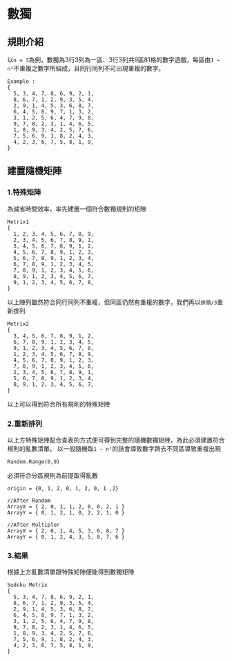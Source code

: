 # 數獨
## 規則介紹
以```n = 3```為例，數獨為3行3列為一區、3行3列共9區81格的數字遊戲，每區由```1 ~ n²```不重複之數字所組成，且同行同列不可出現重複的數字。
```
Example :
{
  5, 3, 4, 7, 8, 6, 9, 2, 1,
  8, 6, 7, 1, 2, 9, 3, 5, 4,
  2, 9, 1, 4, 5, 3, 6, 8, 7,
  6, 4, 5, 8, 9, 7, 1, 3, 2,
  3, 1, 2, 5, 6, 4, 7, 9, 8,
  9, 7, 8, 2, 3, 1, 4, 6, 5,
  1, 8, 9, 3, 4, 2, 5, 7, 6,
  7, 5, 6, 9, 1, 8, 2, 4, 3,
  4, 2, 3, 6, 7, 5, 8, 1, 9,
}
```

## 建置隨機矩陣
### 1.特殊矩陣
為減省時間效率，率先建置一個符合數獨規則的矩陣
```
Metrix1
{
  1, 2, 3, 4, 5, 6, 7, 8, 9,
  2, 3, 4, 5, 6, 7, 8, 9, 1,
  3, 4, 5, 6, 7, 8, 9, 1, 2,
  4, 5, 6, 7, 8, 9, 1, 2, 3,
  5, 6, 7, 8, 9, 1, 2, 3, 4,
  6, 7, 8, 9, 1, 2, 3, 4, 5,
  7, 8, 9, 1, 2, 3, 4, 5, 6,
  8, 9, 1, 2, 3, 4, 5, 6, 7,
  9, 1, 2, 3, 4, 5, 6, 7, 8,
}
```
以上陣列雖然符合同行同列不重複，但同區仍然有重複的數字，我們再以```排頭/3```重新排列
```
Metrix2
{
  3, 4, 5, 6, 7, 8, 9, 1, 2,
  6, 7, 8, 9, 1, 2, 3, 4, 5,
  9, 1, 2, 3, 4, 5, 6, 7, 8,
  1, 2, 3, 4, 5, 6, 7, 8, 9,
  4, 5, 6, 7, 8, 9, 1, 2, 3,
  7, 8, 9, 1, 2, 3, 4, 5, 6,
  2, 3, 4, 5, 6, 7, 8, 9, 1,
  5, 6, 7, 8, 9, 1, 2, 3, 4,
  8, 9, 1, 2, 3, 4, 5, 6, 7,
}
```
以上可以得到符合所有規則的特殊矩陣
### 2.重新排列
以上方特殊矩陣配合查表的方式便可得到完整的隨機數獨矩陣，為此必須建置符合規則的亂數清單。
以一般隨機取```1 ~ n²```的話會導致數字跨去不同區導致重複出現
```
Random.Range(0,9)
```
必須符合分區規則為前提取得亂數
```
origin = {0, 1, 2, 0, 1, 2, 0, 1 ,2}

//After Random
ArrayX = { 2, 0, 1, 1, 2, 0, 0, 2, 1 } 
ArrayY = { 0, 1, 2, 1, 0, 2, 2, 1, 0 }

//After Multipler
ArrayX = { 2, 0, 1, 4, 5, 3, 6, 8, 7 } 
ArrayY = { 0, 1, 2, 4, 3, 5, 8, 7, 6 }
```
### 3.結果
根據上方亂數清單跟特殊矩陣便能得到數獨矩陣
```
Sudoku Metrix
{
  5, 3, 4, 7, 8, 6, 9, 2, 1,
  8, 6, 7, 1, 2, 9, 3, 5, 4,
  2, 9, 1, 4, 5, 3, 6, 8, 7,
  6, 4, 5, 8, 9, 7, 1, 3, 2,
  3, 1, 2, 5, 6, 4, 7, 9, 8,
  9, 7, 8, 2, 3, 1, 4, 6, 5,
  1, 8, 9, 3, 4, 2, 5, 7, 6,
  7, 5, 6, 9, 1, 8, 2, 4, 3,
  4, 2, 3, 6, 7, 5, 8, 1, 9,
}
```
